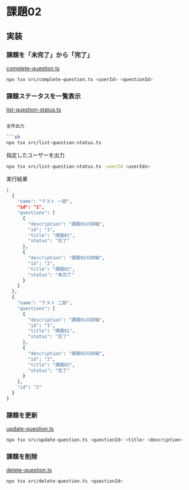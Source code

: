# 課題02

## 実装

### 課題を「未完了」から「完了」

[complete-question.ts](./myapp/src/complete-question.ts)

```sh
npx tsx src/complete-question.ts <userId> <questionId>
```

### 課題ステータスを一覧表示

[list-question-status.ts](./myapp/src/list-question-status.ts)

```sh

全件出力

```sh
npx tsx src/list-question-status.ts
```

指定したユーザーを出力

```sh
npx tsx src/list-question-status.ts -userId <userIds>
```

実行結果

```sh
[
  {
    "name": "テスト 一郎",
    "id": "1",
    "questions": [
      {
        "description": "課題01の詳細",
        "id": "1",
        "title": "課題01",
        "status": "完了"
      },
      {
        "description": "課題02の詳細",
        "id": "2",
        "title": "課題02",
        "status": "未完了"
      }
    ]
  },
  {
    "name": "テスト 二郎",
    "questions": [
      {
        "description": "課題01の詳細",
        "id": "1",
        "title": "課題01",
        "status": "完了"
      },
      {
        "description": "課題02の詳細",
        "id": "2",
        "title": "課題02",
        "status": "完了"
      }
    ],
    "id": "2"
  }
]
```

### 課題を更新

[update-question.ts](./myapp/src/update-question.ts)

```sh
npx tsx src/update-question.ts <questionId> <title> <description>
```

### 課題を削除

[delete-question.ts](./myapp/src/delete-question.ts)

```sh
npx tsx src/delete-question.ts <questionId>
```
